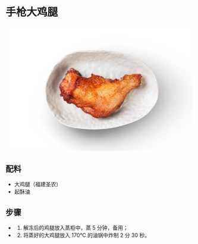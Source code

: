 # 手枪大鸡腿

![手枪大鸡腿](/images/手枪大鸡腿.jpg)

## 配料

- 大鸡腿（福建圣农）
- 起酥油

## 步骤

- 1. 解冻后的鸡腿放入蒸柜中，蒸 5 分钟，备用；
- 2. 将蒸好的大鸡腿放入 170℃ 的油锅中炸制 2 分 30 秒。
